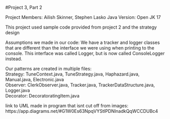 #Project 3, Part 2

Project Members: Ailish Skinner, Stephen Lasko
Java Version: Open JK 17

<p>This project used sample code provided from project 2 and the strategy design</p>

<p>
Assumptions we made in our code: We have a tracker and logger classes that are different than the interface we were using when printing to the console. This interface was called Logger, 
but is now called ConsoleLogger instead.
</p>


<p>
Our patterns are created in multiple files: 
<br>
Strategy: TuneContext.java, TuneStrategy.java, Haphazard.java, Manual.java, Electronic.java 
<br>
Observer: ClerkObserver.java, Tracker.java, TrackerDataStructure.java, Logger.java
<br>
Decorator: DecoratoratingItem.java
</p>

<p>
link to UML made in program that isnt cut off from images:
https://app.diagrams.net/#G1W0Es63NpqVYStIPDNlnadkQqWCCDUBc4
</p>
